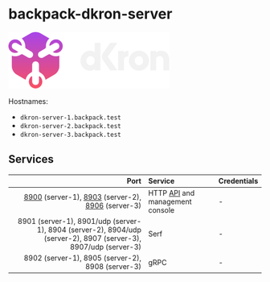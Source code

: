 # backpack-dkron-server

![Dkron](../../../doc/assets/logo/dkron.png)

Hostnames:

- `dkron-server-1.backpack.test`
- `dkron-server-2.backpack.test`
- `dkron-server-3.backpack.test`

## Services

| Port | Service | Credentials
| ---: | :------ | :----------
| [8900](http://dkron-server-1.backpack.test:8900) (server-1), [8903](http://dkron-server-2.backpack.test:8903) (server-2), [8906](http://dkron-server-3.backpack.test:8906) (server-3) | HTTP [API](https://dkron.io/api/) and management console | -
| 8901 (server-1), 8901/udp (server-1), 8904 (server-2), 8904/udp (server-2), 8907 (server-3), 8907/udp (server-3) | Serf | -
| 8902 (server-1), 8905 (server-2), 8908 (server-3) | gRPC | -
